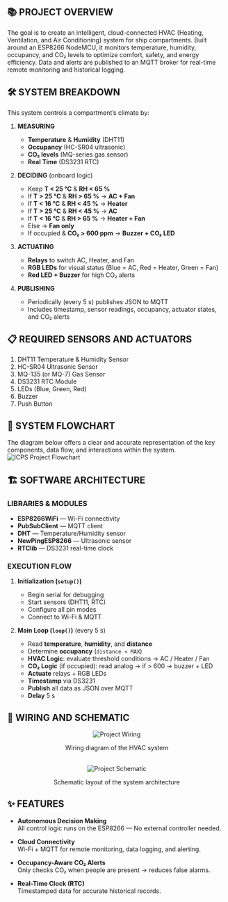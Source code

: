 ## 📚 PROJECT OVERVIEW
The goal is to create an intelligent, cloud-connected HVAC (Heating, Ventilation, and Air Conditioning) system for ship compartments. Built around an ESP8266 NodeMCU, it monitors temperature, humidity, occupancy, and CO₂ levels to optimize comfort, safety, and energy efficiency. Data and alerts are published to an MQTT broker for real-time remote monitoring and historical logging.

## 🛠️ SYSTEM BREAKDOWN
This system controls a compartment’s climate by:

1. **MEASURING**
   - **Temperature** & **Humidity** (DHT11)
   - **Occupancy** (HC-SR04 ultrasonic)
   - **CO₂ levels** (MQ-series gas sensor)
   - **Real Time** (DS3231 RTC)

2. **DECIDING** (onboard logic)
   - Keep **T < 25 °C** & **RH < 65 %**
   - If **T > 25 °C** & **RH > 65 %** → **AC + Fan**
   - If **T < 16 °C** & **RH < 45 %** → **Heater**
   - If **T > 25 °C** & **RH < 45 %** → **AC**
   - If **T < 16 °C** & **RH > 65 %** → **Heater + Fan**
   - Else → **Fan only**
   - If occupied & **CO₂ > 600 ppm** → **Buzzer + CO₂ LED**

3. **ACTUATING**
   - **Relays** to switch AC, Heater, and Fan
   - **RGB LEDs** for visual status (Blue = AC, Red = Heater, Green = Fan)
   - **Red LED + Buzzer** for high CO₂ alerts

4. **PUBLISHING**
   - Periodically (every 5 s) publishes JSON to MQTT
   - Includes timestamp, sensor readings, occupancy, actuator states, and CO₂ alerts
  
## **📋 REQUIRED SENSORS AND ACTUATORS**
1. DHT11 Temperature & Humidity Sensor
2. HC-SR04 Ultrasonic Sensor          
3. MQ-135 (or MQ-7) Gas Sensor       
4. DS3231 RTC Module  
5. LEDs (Blue, Green, Red)          
6. Buzzer
7. Push Button
  
## 🔄 SYSTEM FLOWCHART
The diagram below offers a clear and accurate representation of the key components, data flow, and interactions within the system.
![ICPS Project Flowchart](https://drive.google.com/uc?export=view&id=1xr49en2aMgVQj5CqvhNXhS6kqXTkhjwu)
 
## 🏗️ SOFTWARE ARCHITECTURE
### LIBRARIES & MODULES
- **ESP8266WiFi** — Wi-Fi connectivity  
- **PubSubClient** — MQTT client  
- **DHT** — Temperature/Humidity sensor  
- **NewPingESP8266** — Ultrasonic sensor  
- **RTClib** — DS3231 real-time clock

### EXECUTION FLOW
1. **Initialization (`setup()`)**
   - Begin serial for debugging
   - Start sensors (DHT11, RTC)
   - Configure all pin modes
   - Connect to Wi-Fi & MQTT

2. **Main Loop (`loop()`)** (every 5 s)
   - Read **temperature**, **humidity**, and **distance**
   - Determine **occupancy** (`distance < MAX`)
   - **HVAC Logic**: evaluate threshold conditions → AC / Heater / Fan
   - **CO₂ Logic** (if occupied): read analog → if > 600 → buzzer + LED
   - **Actuate** relays + RGB LEDs
   - **Timestamp** via DS3231
   - **Publish** all data as JSON over MQTT
   - **Delay** 5 s

## 🔧 WIRING AND SCHEMATIC
<div align="center">
  <img src="https://drive.google.com/uc?export=download&id=1P42qf2cHBNUQQzMkL7WLdpFppDT91BOX" alt="Project Wiring"/>
  <p><strong></strong> Wiring diagram of the HVAC system</p>
</div>

<br/>

<div align="center">
  <img src="https://drive.google.com/uc?export=download&id=1_1VugGr0SF2_nVfZqP1FCs67FGAofiqy" alt="Project Schematic"/>
  <p><strong></strong> Schematic layout of the system architecture</p>
</div>


## ✨ FEATURES
- **Autonomous Decision Making**  
  All control logic runs on the ESP8266 — No external controller needed.

- **Cloud Connectivity**  
  Wi-Fi + MQTT for remote monitoring, data logging, and alerting.

- **Occupancy-Aware CO₂ Alerts**  
  Only checks CO₂ when people are present → reduces false alarms.

- **Real-Time Clock (RTC)**  
  Timestamped data for accurate historical records.

